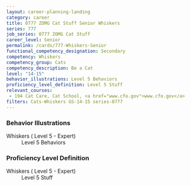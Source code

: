 ```yaml
---
layout: career-planning-landing
category: career
title: 0777 ZOMG Cat Stuff Senior Whiskers
series: 777
job_series: 0777 ZOMG Cat Stuff
career_level: Senior
permalink: /cards/777-Whiskers-Senior
functional_competency_designation: Secondary
competency: Whiskers
competency_group: Cats
competency_description: Be a Cat
level: "14-15"
behavior_illustrations: Level 5 Behaviors
proficiency_level_definition: Level 5 Stuff
relevant_courses: 
 - 194 Cat Care, Cat School, <a href="www.cfo.gov">www.cfo.gov</a>
filters: Cats-Whiskers GS-14-15 series-0777
---
```


<div class="desktop:grid-col-6 margin-y-205">
  <div class="border-top-05 bg-white padding-2 shadow-5 height-full members-hover border-1px border-gray-30 border-top-orange radius-lg">
    <h3>Behavior Illustrations</h3>
    <dl class="text-base"><dt>Whiskers ( Level 5 - Expert)</dt><dd>Level 5 Behaviors</dd></dl>
  </div>
</div>
<div class="desktop:grid-col-6 margin-y-205">
  <div class="border-top-05 bg-white padding-2 shadow-5 height-full members-hover border-1px border-gray-30 border-top-orange radius-lg">
    <h3>Proficiency Level Definition</h3>
    <dl class="text-base"><dt>Whiskers ( Level 5 - Expert)</dt><dd>Level 5 Stuff</dd></dl>
  </div>
</div>